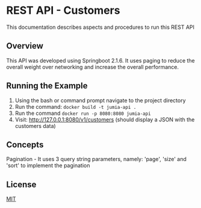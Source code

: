 # REST API - Customers

This documentation describes aspects and procedures to run this REST API

## Overview

This API was developed using Springboot 2.1.6.  It uses paging to reduce the overall weight over networking and increase the overall performance.

## Running the Example

1. Using the bash or command prompt navigate to the project directory
2. Run the command:
	```docker build -t jumia-api .```
3. Run the command
	```docker run -p 8080:8080 jumia-api```
4. Visit: <http://127.0.0.1:8080/v1/customers> (should display a JSON with the customers data)


## Concepts

Pagination - It uses 3 query string parameters, namely: 'page', 'size' and 'sort' to implement the pagination


## License

[MIT](https://opensource.org/licenses/MIT)